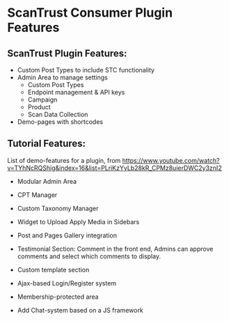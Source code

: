 # ScanTrust Consumer Plugin Features

## ScanTrust Plugin Features:

* Custom Post Types to include STC functionality
* Admin Area to manage settings
  - Custom Post Types
  - Endpoint management & API keys
  - Campaign
  - Product
  - Scan Data Collection
* Demo-pages with shortcodes

## Tutorial Features: 

List of demo-features for a plugin, from https://www.youtube.com/watch?v=TYhNcRQShig&index=16&list=PLriKzYyLb28kR_CPMz8uierDWC2y3znI2 

* Modular Admin Area
* CPT Manager
* Custom Taxonomy Manager
* Widget to Upload Apply Media in Sidebars
* Post and Pages Gallery integration

* Testimonial Section: Comment in the front end, Admins can approve comments and select which comments to display. 
* Custom template section
* Ajax-based Login/Register system
* Membership-protected area
* Add Chat-system based on a JS framework